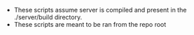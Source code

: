 * These scripts assume server is compiled and present in the ./server/build directory.
* These scripts are meant to be ran from the repo root

